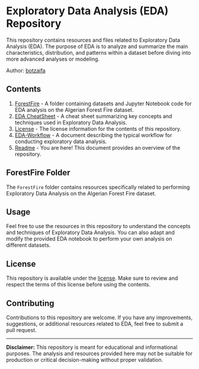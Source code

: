 # Exploratory Data Analysis (EDA) Repository

This repository contains resources and files related to Exploratory Data Analysis (EDA). The purpose of EDA is to analyze and summarize the main characteristics, distribution, and patterns within a dataset before diving into more advanced analyses or modeling.

Author: [botzaifa](https://github.com/botzaifa)

## Contents

1. [ForestFire](ForestFire/) - A folder containing datasets and Jupyter Notebook code for EDA analysis on the Algerian Forest Fire dataset. 
2. [EDA CheatSheet](EDA%20CheatSheet.pdf) - A cheat sheet summarizing key concepts and techniques used in Exploratory Data Analysis.
3. [License](LICENSE) - The license information for the contents of this repository.
4. [EDA-Workflow](EDA-Workflow.pdf) - A document describing the typical workflow for conducting exploratory data analysis.
5. [Readme](README.md) - You are here! This document provides an overview of the repository.

## ForestFire Folder

The `ForestFire` folder contains resources specifically related to performing Exploratory Data Analysis on the Algerian Forest Fire dataset.

## Usage

Feel free to use the resources in this repository to understand the concepts and techniques of Exploratory Data Analysis. You can also adapt and modify the provided EDA notebook to perform your own analysis on different datasets.

## License

This repository is available under the [license](LICENSE). Make sure to review and respect the terms of this license before using the contents.

## Contributing

Contributions to this repository are welcome. If you have any improvements, suggestions, or additional resources related to EDA, feel free to submit a pull request.

---

**Disclaimer:** This repository is meant for educational and informational purposes. The analysis and resources provided here may not be suitable for production or critical decision-making without proper validation.

